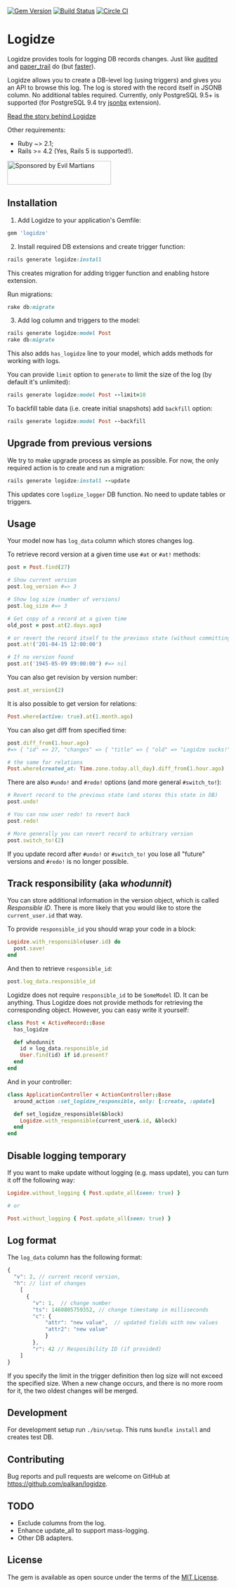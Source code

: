 [![Gem Version](https://badge.fury.io/rb/logidze.svg)](https://rubygems.org/gems/logidze) [![Build Status](https://travis-ci.org/palkan/logidze.svg?branch=master)](https://travis-ci.org/palkan/logidze) [![Circle CI](https://circleci.com/gh/palkan/logidze/tree/master.svg?style=svg)](https://circleci.com/gh/palkan/logidze/tree/master)

# Logidze

Logidze provides tools for logging DB records changes. Just like [audited](https://github.com/collectiveidea/audited) and [paper_trail](https://github.com/airblade/paper_trail) do (but [faster](bench/performance)).

Logidze allows you to create a DB-level log (using triggers) and gives you an API to browse this log.
The log is stored with the record itself in JSONB column. No additional tables required.
Currently, only PostgreSQL 9.5+ is supported (for PostgreSQL 9.4 try [jsonbx](http://www.pgxn.org/dist/jsonbx/1.0.0/) extension).

[Read the story behind Logidze](https://evilmartians.com/chronicles/introducing-logidze?utm_source=logidze)

Other requirements:
- Ruby ~> 2.1;
- Rails >= 4.2 (Yes, Rails 5 is supported!).

<a href="https://evilmartians.com/">
<img src="https://evilmartians.com/badges/sponsored-by-evil-martians.svg" alt="Sponsored by Evil Martians" width="236" height="54"></a>

## Installation

1. Add Logidze to your application's Gemfile:

```ruby
gem 'logidze'
```

2. Install required DB extensions and create trigger function:

```ruby
rails generate logidze:install
```

This creates migration for adding trigger function and enabling hstore extension.

Run migrations:

```ruby
rake db:migrate
```

3. Add log column and triggers to the model:

```ruby
rails generate logidze:model Post
rake db:migrate
```

This also adds `has_logidze` line to your model, which adds methods for working with logs.

You can provide `limit` option to `generate` to limit the size of the log (by default it's unlimited):

```ruby
rails generate logidze:model Post --limit=10
```

To backfill table data (i.e. create initial snapshots) add `backfill` option:

```ruby
rails generate logidze:model Post --backfill
```

## Upgrade from previous versions

We try to make upgrade process as simple as possible. For now, the only required action is to create and run a migration:

```ruby
rails generate logidze:install --update
```

This updates core `logdize_logger` DB function. No need to update tables or triggers.

## Usage

Your model now has `log_data` column which stores changes log.

To retrieve record version at a given time use `#at` or `#at!` methods:

```ruby
post = Post.find(27)

# Show current version
post.log_version #=> 3

# Show log size (number of versions)
post.log_size #=> 3

# Get copy of a record at a given time
old_post = post.at(2.days.ago)

# or revert the record itself to the previous state (without committing to DB)
post.at!('201-04-15 12:00:00')

# If no version found
post.at('1945-05-09 09:00:00') #=> nil
```

You can also get revision by version number:

```ruby
post.at_version(2)
```

It is also possible to get version for relations:

```ruby
Post.where(active: true).at(1.month.ago)
```

You can also get diff from specified time:

```ruby
post.diff_from(1.hour.ago)
#=> { "id" => 27, "changes" => { "title" => { "old" => "Logidze sucks!", "new" => "Logidze rulz!" } } }

# the same for relations
Post.where(created_at: Time.zone.today.all_day).diff_from(1.hour.ago)
```

There are also `#undo!` and `#redo!` options (and more general `#switch_to!`):

```ruby
# Revert record to the previous state (and stores this state in DB)
post.undo!

# You can now user redo! to revert back
post.redo!

# More generally you can revert record to arbitrary version
post.switch_to!(2)
```

If you update record after `#undo!` or `#switch_to!` you lose all "future" versions and `#redo!` is no longer possible.

## Track responsibility (aka _whodunnit_)

You can store additional information in the version object, which is called _Responsible ID_. There is more likely that you would like to store the `current_user.id` that way.

To provide `responsible_id` you should wrap your code in a block:

```ruby
Logidze.with_responsible(user.id) do
  post.save!
end
```

And then to retrieve `responsible_id`:

```ruby
post.log_data.responsible_id
```

Logidze does not require `responsible_id` to be `SomeModel` ID. It can be anything. Thus Logidze does not provide methods for retrieving the corresponding object. However, you can easy write it yourself:

```ruby
class Post < ActiveRecord::Base
  has_logidze

  def whodunnit
    id = log_data.responsible_id
    User.find(id) if id.present?
  end
end
```

And in your controller:

```ruby
class ApplicationController < ActionController::Base
  around_action :set_logidze_responsible, only: [:create, :update]

  def set_logidze_responsible(&block)
    Logidze.with_responsible(current_user&.id, &block)
  end
end
```

## Disable logging temporary

If you want to make update without logging (e.g. mass update), you can turn it off the following way:

```ruby
Logidze.without_logging { Post.update_all(seen: true) }

# or

Post.without_logging { Post.update_all(seen: true) }
```

## Log format

The `log_data` column has the following format:

```js
{
  "v": 2, // current record version,
  "h": // list of changes
    [
      {
        "v": 1,  // change number
        "ts": 1460805759352, // change timestamp in milliseconds
        "c": {
            "attr": "new value",  // updated fields with new values
            "attr2": "new value"
            }
        },
        "r": 42 // Resposibility ID (if provided)
    ]
}
```

If you specify the limit in the trigger definition then log size will not exceed the specified size. When a new change occurs, and there is no more room for it, the two oldest changes will be merged.

## Development

For development setup run `./bin/setup`. This runs `bundle install` and creates test DB.

## Contributing

Bug reports and pull requests are welcome on GitHub at https://github.com/palkan/logidze.


## TODO

- Exclude columns from the log.
- Enhance update_all to support mass-logging.
- Other DB adapters.

## License

The gem is available as open source under the terms of the [MIT License](http://opensource.org/licenses/MIT).
